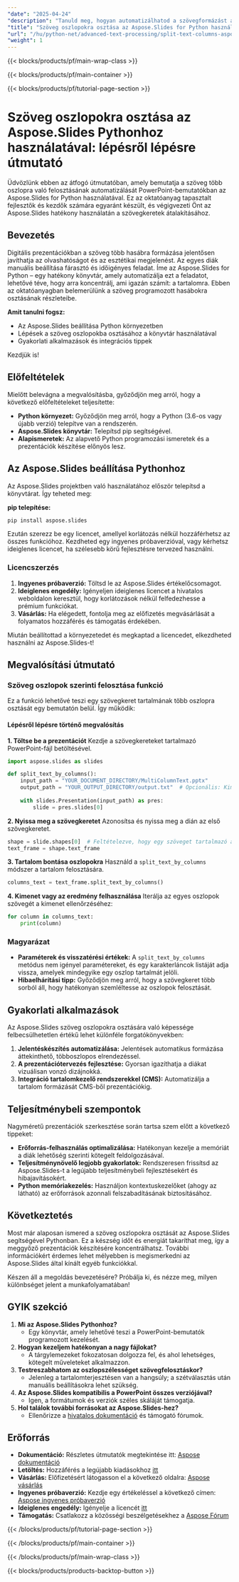 ```yaml
---
"date": "2025-04-24"
"description": "Tanuld meg, hogyan automatizálhatod a szövegformázást a PowerPoint-bemutatókban a szöveg oszlopokra osztásával az Aspose.Slides Pythonhoz segítségével. Javítsd hatékonyan a prezentációd dizájnját."
"title": "Szöveg oszlopokra osztása az Aspose.Slides for Python használatával – lépésről lépésre útmutató"
"url": "/hu/python-net/advanced-text-processing/split-text-columns-aspose-slides-python/"
"weight": 1
---
```


{{< blocks/products/pf/main-wrap-class >}}

{{< blocks/products/pf/main-container >}}

{{< blocks/products/pf/tutorial-page-section >}}
# Szöveg oszlopokra osztása az Aspose.Slides Pythonhoz használatával: lépésről lépésre útmutató

Üdvözlünk ebben az átfogó útmutatóban, amely bemutatja a szöveg több oszlopra való felosztásának automatizálását PowerPoint-bemutatókban az Aspose.Slides for Python használatával. Ez az oktatóanyag tapasztalt fejlesztők és kezdők számára egyaránt készült, és végigvezeti Önt az Aspose.Slides hatékony használatán a szövegkeretek átalakításához.

## Bevezetés

Digitális prezentációkban a szöveg több hasábra formázása jelentősen javíthatja az olvashatóságot és az esztétikai megjelenést. Az egyes diák manuális beállítása fárasztó és időigényes feladat. Íme az Aspose.Slides for Python – egy hatékony könyvtár, amely automatizálja ezt a feladatot, lehetővé téve, hogy arra koncentrálj, ami igazán számít: a tartalomra. Ebben az oktatóanyagban belemerülünk a szöveg programozott hasábokra osztásának részleteibe.

**Amit tanulni fogsz:**
- Az Aspose.Slides beállítása Python környezetben
- Lépések a szöveg oszlopokba osztásához a könyvtár használatával
- Gyakorlati alkalmazások és integrációs tippek

Kezdjük is!

## Előfeltételek

Mielőtt belevágna a megvalósításba, győződjön meg arról, hogy a következő előfeltételeket teljesítette:

- **Python környezet:** Győződjön meg arról, hogy a Python (3.6-os vagy újabb verzió) telepítve van a rendszerén.
- **Aspose.Slides könyvtár:** Telepítsd pip segítségével.
- **Alapismeretek:** Az alapvető Python programozási ismeretek és a prezentációk készítése előnyös lesz.

## Az Aspose.Slides beállítása Pythonhoz

Az Aspose.Slides projektben való használatához először telepítsd a könyvtárat. Így teheted meg:

**pip telepítése:**

```bash
pip install aspose.slides
```

Ezután szerezz be egy licencet, amellyel korlátozás nélkül hozzáférhetsz az összes funkcióhoz. Kezdheted egy ingyenes próbaverzióval, vagy kérhetsz ideiglenes licencet, ha szélesebb körű fejlesztésre tervezed használni.

### Licencszerzés
1. **Ingyenes próbaverzió:** Töltsd le az Aspose.Slides értékelőcsomagot.
2. **Ideiglenes engedély:** Igényeljen ideiglenes licencet a hivatalos weboldalon keresztül, hogy korlátozások nélkül felfedezhesse a prémium funkciókat.
3. **Vásárlás:** Ha elégedett, fontolja meg az előfizetés megvásárlását a folyamatos hozzáférés és támogatás érdekében.

Miután beállítottad a környezetedet és megkaptad a licencedet, elkezdheted használni az Aspose.Slides-t!

## Megvalósítási útmutató

### Szöveg oszlopok szerinti felosztása funkció

Ez a funkció lehetővé teszi egy szövegkeret tartalmának több oszlopra osztását egy bemutatón belül. Így működik:

#### Lépésről lépésre történő megvalósítás
**1. Töltse be a prezentációt**
Kezdje a szövegkereteket tartalmazó PowerPoint-fájl betöltésével.

```python
import aspose.slides as slides

def split_text_by_columns():
    input_path = "YOUR_DOCUMENT_DIRECTORY/MultiColumnText.pptx"
    output_path = "YOUR_OUTPUT_DIRECTORY/output.txt"  # Opcionális: Kimenet mentéséhez definiálható
    
    with slides.Presentation(input_path) as pres:
        slide = pres.slides[0]
```

**2. Nyissa meg a szövegkeretet**
Azonosítsa és nyissa meg a dián az első szövegkeretet.

```python
shape = slide.shapes[0]  # Feltételezve, hogy egy szöveget tartalmazó alakzatról van szó
text_frame = shape.text_frame
```

**3. Tartalom bontása oszlopokra**
Használd a `split_text_by_columns` módszer a tartalom felosztására.

```python
columns_text = text_frame.split_text_by_columns()
```

**4. Kimenet vagy az eredmény felhasználása**
Iterálja az egyes oszlopok szövegét a kimenet ellenőrzéséhez:

```python
for column in columns_text:
    print(column)
```

### Magyarázat
- **Paraméterek és visszatérési értékek:** A `split_text_by_columns` metódus nem igényel paramétereket, és egy karakterláncok listáját adja vissza, amelyek mindegyike egy oszlop tartalmát jelöli.
- **Hibaelhárítási tipp:** Győződjön meg arról, hogy a szövegkeret több sorból áll, hogy hatékonyan szemléltesse az oszlopok felosztását.

## Gyakorlati alkalmazások

Az Aspose.Slides szöveg oszlopokra osztására való képessége felbecsülhetetlen értékű lehet különféle forgatókönyvekben:
1. **Jelentéskészítés automatizálása:** Jelentések automatikus formázása áttekinthető, többoszlopos elrendezéssel.
2. **A prezentációtervezés fejlesztése:** Gyorsan igazíthatja a diákat vizuálisan vonzó dizájnokká.
3. **Integráció tartalomkezelő rendszerekkel (CMS):** Automatizálja a tartalom formázását CMS-ből prezentációkig.

## Teljesítménybeli szempontok

Nagyméretű prezentációk szerkesztése során tartsa szem előtt a következő tippeket:
- **Erőforrás-felhasználás optimalizálása:** Hatékonyan kezelje a memóriát a diák lehetőség szerinti kötegelt feldolgozásával.
- **Teljesítménynövelő legjobb gyakorlatok:** Rendszeresen frissítsd az Aspose.Slides-t a legújabb teljesítménybeli fejlesztésekért és hibajavításokért.
- **Python memóriakezelés:** Használjon kontextuskezelőket (ahogy az látható) az erőforrások azonnali felszabadításának biztosításához.

## Következtetés

Most már alaposan ismered a szöveg oszlopokra osztását az Aspose.Slides segítségével Pythonban. Ez a készség időt és energiát takaríthat meg, így a meggyőző prezentációk készítésére koncentrálhatsz. További információkért érdemes lehet mélyebben is megismerkedni az Aspose.Slides által kínált egyéb funkciókkal.

Készen áll a megoldás bevezetésére? Próbálja ki, és nézze meg, milyen különbséget jelent a munkafolyamatában!

## GYIK szekció
1. **Mi az Aspose.Slides Pythonhoz?**
   - Egy könyvtár, amely lehetővé teszi a PowerPoint-bemutatók programozott kezelését.
2. **Hogyan kezeljem hatékonyan a nagy fájlokat?**
   - A tárgylemezeket fokozatosan dolgozza fel, és ahol lehetséges, kötegelt műveleteket alkalmazzon.
3. **Testreszabhatom az oszlopszélességet szövegfelosztáskor?**
   - Jelenleg a tartalomterjesztésen van a hangsúly; a szétválasztás után manuális beállításokra lehet szükség.
4. **Az Aspose.Slides kompatibilis a PowerPoint összes verziójával?**
   - Igen, a formátumok és verziók széles skáláját támogatja.
5. **Hol találok további forrásokat az Aspose.Slides-hez?**
   - Ellenőrizze a [hivatalos dokumentáció](https://reference.aspose.com/slides/python-net/) és támogató fórumok.

## Erőforrás
- **Dokumentáció:** Részletes útmutatók megtekintése itt: [Aspose dokumentáció](https://reference.aspose.com/slides/python-net/)
- **Letöltés:** Hozzáférés a legújabb kiadásokhoz [itt](https://releases.aspose.com/slides/python-net/)
- **Vásárlás:** Előfizetésért látogasson el a következő oldalra: [Aspose vásárlás](https://purchase.aspose.com/buy)
- **Ingyenes próbaverzió:** Kezdje egy értékeléssel a következő címen: [Aspose ingyenes próbaverzió](https://releases.aspose.com/slides/python-net/)
- **Ideiglenes engedély:** Igényelje a licencét [itt](https://purchase.aspose.com/temporary-license/)
- **Támogatás:** Csatlakozz a közösségi beszélgetésekhez a [Aspose Fórum](https://forum.aspose.com/c/slides/11)

{{< /blocks/products/pf/tutorial-page-section >}}

{{< /blocks/products/pf/main-container >}}

{{< /blocks/products/pf/main-wrap-class >}}

{{< blocks/products/products-backtop-button >}}